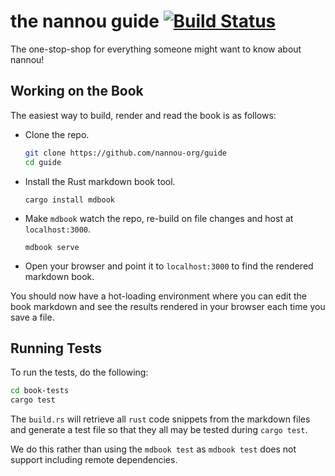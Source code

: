# the nannou guide [![Build Status](https://travis-ci.org/nannou-org/guide.svg?branch=master)](https://travis-ci.org/nannou-org/guide)

The one-stop-shop for everything someone might want to know about nannou!

## Working on the Book

The easiest way to build, render and read the book is as follows:

- Clone the repo.
  ```bash
  git clone https://github.com/nannou-org/guide
  cd guide
  ```
- Install the Rust markdown book tool.
  ```
  cargo install mdbook
  ```
- Make `mdbook` watch the repo, re-build on file changes and host at
  `localhost:3000`.
  ```
  mdbook serve
  ```
- Open your browser and point it to `localhost:3000` to find the rendered
  markdown book.

You should now have a hot-loading environment where you can edit the book
markdown and see the results rendered in your browser each time you save a file.

## Running Tests

To run the tests, do the following:

```bash
cd book-tests
cargo test
```

The `build.rs` will retrieve all `rust` code snippets from the markdown files
and generate a test file so that they all may be tested during `cargo test`.

We do this rather than using the `mdbook test` as `mdbook test` does not support
including remote dependencies.
